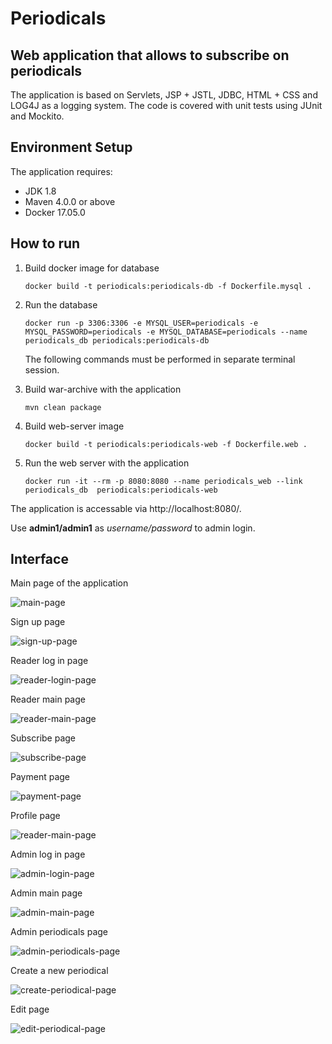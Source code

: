Periodicals
=================

## Web application that allows to subscribe on periodicals

The application is based on Servlets, JSP + JSTL, JDBC, HTML + CSS and LOG4J 
as a logging system. The code is covered with unit tests using JUnit and Mockito.

## Environment Setup

The application requires:

- JDK 1.8
- Maven 4.0.0 or above
- Docker 17.05.0

## How to run

1. Build docker image for database

    ```
    docker build -t periodicals:periodicals-db -f Dockerfile.mysql .
    ```
    
2. Run the database 

    ```
    docker run -p 3306:3306 -e MYSQL_USER=periodicals -e MYSQL_PASSWORD=periodicals -e MYSQL_DATABASE=periodicals --name periodicals_db periodicals:periodicals-db
    ```

    The following commands must be performed in separate terminal session.

3. Build war-archive with the application 

    ```
    mvn clean package
    ```
    
4. Build web-server image

    ```
    docker build -t periodicals:periodicals-web -f Dockerfile.web .
    ```

5. Run the web server with the application 

    ```
    docker run -it --rm -p 8080:8080 --name periodicals_web --link periodicals_db  periodicals:periodicals-web
    ```

The application is accessable via http://localhost:8080/.

Use **admin1/admin1** as _username/password_ to admin login.

## Interface

Main page of the application

![main-page](./samples/main-page.png)

Sign up page

![sign-up-page](./samples/sign-up-page.png)

Reader log in page

![reader-login-page](./samples/reader-login-page.png)

Reader main page

![reader-main-page](./samples/reader-main-page.png)

Subscribe page

![subscribe-page](./samples/subscribe-page.png)

Payment page

![payment-page](./samples/payment-page.png)

Profile page

![reader-main-page](./samples/profile-page.png)

Admin log in page

![admin-login-page](./samples/admin-login-page.png)

Admin main page

![admin-main-page](./samples/admin-main-page.png)

Admin periodicals page

![admin-periodicals-page](./samples/admin-periodicals-page.png)

Create a new periodical

![create-periodical-page](./samples/create-periodical-page.png)

Edit page

![edit-periodical-page](./samples/edit-periodical-page.png)